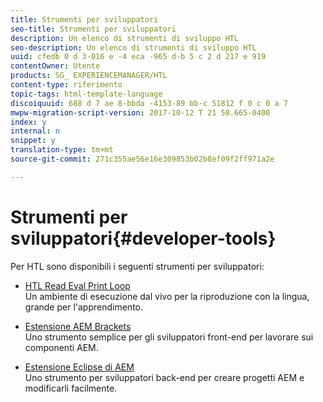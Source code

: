 ```yaml
---
title: Strumenti per sviluppatori
seo-title: Strumenti per sviluppatori
description: Un elenco di strumenti di sviluppo HTL
seo-description: Un elenco di strumenti di sviluppo HTL
uuid: cfedb 0 d 3-016 e -4 eca -965 d-b 5 c 2 d 217 e 919
contentOwner: Utente
products: SG_ EXPERIENCEMANAGER/HTL
content-type: riferimento
topic-tags: html-template-language
discoiquuid: 688 d 7 ae 8-bbda -4153-89 bb-c 51812 f 0 c 0 a 7
mwpw-migration-script-version: 2017-10-12 T 21 58.665-0400
index: y
internal: n
snippet: y
translation-type: tm+mt
source-git-commit: 271c355ae56e16e309853b02b8ef09f2ff971a2e

---
```



# Strumenti per sviluppatori{#developer-tools}

Per HTL sono disponibili i seguenti strumenti per sviluppatori:

* [HTL Read Eval Print Loop](https://github.com/Adobe-Marketing-Cloud/aem-htl-repl)\
   Un ambiente di esecuzione dal vivo per la riproduzione con la lingua, grande per l'apprendimento.

* [Estensione AEM Brackets](https://helpx.adobe.com/experience-manager/6-4/sites/developing/using/aem-brackets.html)\
   Uno strumento semplice per gli sviluppatori front-end per lavorare sui componenti AEM.

* [Estensione Eclipse di AEM](https://helpx.adobe.com/experience-manager/6-4/sites/developing/using/aem-eclipse.html)\
   Uno strumento per sviluppatori back-end per creare progetti AEM e modificarli facilmente.

